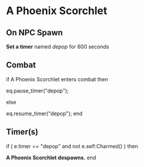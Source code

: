 # A Phoenix Scorchlet
## On NPC Spawn

**Set a timer** named *depop* for 600 seconds
## Combat

if  A Phoenix Scorchlet enters combat  then


eq.pause_timer("depop");

else


eq.resume_timer("depop");
end

## Timer(s)

if ( e.timer == "depop" and not e.self:Charmed() ) then


**A Phoenix Scorchlet despawns.**
end
